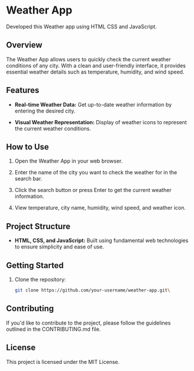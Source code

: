 # Weather App

Developed this Weather app using HTML CSS and JavaScript.

## Overview

The Weather App allows users to quickly check the current weather conditions of any city. With a clean and user-friendly interface, it provides essential weather details such as temperature, humidity, and wind speed.

## Features

- **Real-time Weather Data:** Get up-to-date weather information by entering the desired city.

- **Visual Weather Representation:** Display of weather icons to represent the current weather conditions.

## How to Use

1. Open the Weather App in your web browser.

2. Enter the name of the city you want to check the weather for in the search bar.

3. Click the search button or press Enter to get the current weather information.

4. View temperature, city name, humidity, wind speed, and weather icon.

## Project Structure

- **HTML, CSS, and JavaScript:** Built using fundamental web technologies to ensure simplicity and ease of use.

## Getting Started

1. Clone the repository: 

   ```bash
   git clone https://github.com/your-username/weather-app.git\

## Contributing
If you'd like to contribute to the project, please follow the guidelines outlined in the CONTRIBUTING.md file.

## License
This project is licensed under the MIT License.
